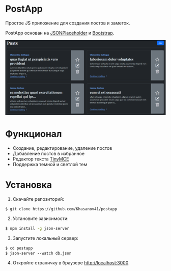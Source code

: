 # PostApp

Простое JS приложение для создания постов и заметок.

PostApp основан на [JSONPlaceholder](https://github.com/typicode/jsonplaceholder) и [Bootstrap](https://getbootstrap.com/).

![overview](/images/main.png)

# Функционал
* Создание, редактирование, удаление постов
* Добавление постов в избранное
* Редактор текста [TinyMCE](https://www.tiny.cloud/)
* Поддержка темной и светлой тем

# Установка
1. Скачайте репозиторий:
```bash
$ git clone https://github.com/Khasanov41/postapp
```

2. Установите зависимости:
```bash
$ npm install -g json-server
```
3. Запустите локальный сервер:
```
$ cd postapp
$ json-server --watch db.json
```
4. Откройте страничку в браузере [http://localhost:3000](http://localhost:3000)
